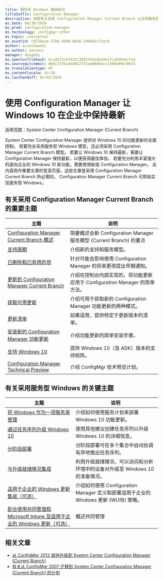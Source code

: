 ```yaml
---
title: 服务型 Windows 基础知识
titleSuffix: Configuration Manager
description: 获取有关采用 Configuration Manager Current Branch 以支持服务型 Windows 的基本信息。
ms.date: 04/30/2018
ms.prod: configuration-manager
ms.technology: configmgr-other
ms.topic: conceptual
ms.assetid: c8534a1e-57b8-4688-b6e6-299d82cfcec9
author: aczechowski
ms.author: aaroncz
manager: dougeby
ms.openlocfilehash: 6ca2b72cb3533c3b857b3edbb4e37ca846d4cfa4
ms.sourcegitcommit: 0b0c2735c4ed822731ae069b4cc1380e89e78933
ms.translationtype: HT
ms.contentlocale: zh-CN
ms.lasthandoff: 05/03/2018
---
```

# <a name="keep-windows-10-up-to-date-in-the-enterprise-using-configuration-manager"></a>使用 Configuration Manager 让 Windows 10 在企业中保持最新

适用范围：System Center Configuration Manager (Current Branch)

System Center Configuration Manager 提供对 Windows 10 的功能更新的全面控制。 若要完全采用服务型 Windows 模型，还必须采用 Configuration Manager Current Branch 模型。 若要让 Windows 10 保持最新，需要让 Configuration Manager 保持最新，以便获得最佳体验。 若要充分利用丰富强大的面向企业的 Windows 10 新功能，需要使用新版 Configuration Manager。 此内容用作重要文章的登录页面，这些文章是采用 Configuration Manager Current Branch 所必需的。 Configuration Manager Current Branch 可帮助实现服务型 Windows。

## <a name="key-topics-about-adopting-configuration-manager-current-branch"></a>有关采用 Configuration Manager Current Branch 的重要主题

| 主题        | 说明          | 
| ------------- |-------------|
|[Configuration Manager Current Branch 概述](/sccm/core/plan-design/changes/whats-new-incremental-versions)|简要概述全新 Configuration Manager 服务模型 (Current Branch) 的要点|
|[支持周期](/sccm/core/servers/manage/current-branch-versions-supported)|介绍新的支持和服务模型。|
|[已删除和已弃用的项](/sccm//core/plan-design/changes/deprecated/removed-and-deprecated)|针对可能会影响使用 Configuration Manager 的将来更改提出早期通知。|
|[更新到 Configuration Manager Current Branch](/sccm/core/servers/manage/updates)|介绍在控制台内部实现的、将功能更新应用于 Configuration Manager 的简单方法。|
|[获取可用更新](/sccm/core/servers/manage/install-in-console-updates#get-available-updates)|介绍可用于获取新的 Configuration Manager 功能更新的两种模式。|
|[更新清单](/sccm/core/servers/manage/install-in-console-updates#bkmk_beforeinstall)|如果适用，提供特定于更新版本的清单。| 
|[安装新的 Configuration Manager 功能更新](/sccm/core/servers/manage/install-in-console-updates#bkmk_install)|介绍功能更新的简单安装步骤。|
|[支持 Windows 10](/sccm/core/plan-design/configs/support-for-windows-10)|提供 Windows 10（及 ADK）版本的支持矩阵。|
|[Configuration Manager Technical Preview](/sccm/core/get-started/technical-preview)|介绍 ConfigMgr 技术预览计划。|


## <a name="key-topics-about-adopting-windows-as-a-service"></a>有关采用服务型 Windows 的关键主题
| 主题        | 说明          | 
| ------------- |-------------|
|[将 Windows 作为一项服务来管理](/sccm/osd/deploy-use/manage-windows-as-a-service)|介绍如何使用服务计划来部署 Windows 10 功能更新。|
|[通过任务序列升级 Windows 10](/sccm/osd/deploy-use/create-a-task-sequence-to-upgrade-an-operating-system)|使用其他建议创建任务序列以升级 Windows 10 的详细信息。|
|[分阶段部署](/sccm/osd/deploy-use/create-phased-deployment-for-task-sequence)|分阶段部署可在多个集合中自动协调有序地推出任务序列。|  
|[与升级就绪情况集成](/sccm/core/clients/manage/upgrade/upgrade-analytics)|利用升级就绪情况，可以访问和分析环境中的设备对升级至 Windows 10 的准备情况。| 
|[适用于企业的 Windows 更新集成（可选）](/sccm/sum/deploy-use/integrate-windows-update-for-business-windows-10)|介绍如何使用 Configuration Manager 定义和部署适用于企业的 Windows 更新 (WUfB) 策略。|
|[配合使用共同管理和 Microsoft Intune 及适用于企业的 Windows 更新（可选）](/sccm/core/clients/manage/co-management-overview)|概述共同管理| 


## <a name="related-articles"></a>相关文章

- [从 ConfigMgr 2012 就地升级到 System Center Configuration Manager (Current Branch)](/sccm/core/servers/deploy/install/upgrade-to-configuration-manager)
- [有关从 ConfigMgr 2007 迁移到 System Center Configuration Manager (Current Branch) 的计划](/sccm/core/migration/planning-for-migration)